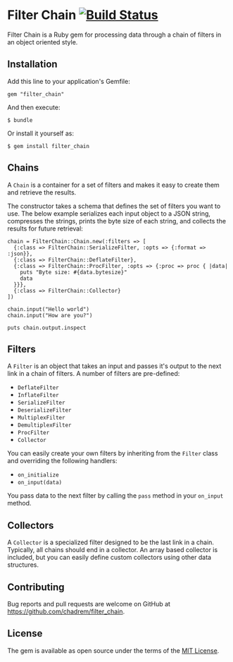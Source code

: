 # Filter Chain [![Build Status](https://travis-ci.org/chadrem/filter_chain.svg)](https://travis-ci.org/chadrem/filter_chain)

Filter Chain is a Ruby gem for processing data through a chain of filters in an object oriented style.

## Installation

Add this line to your application's Gemfile:

    gem "filter_chain"

And then execute:

    $ bundle

Or install it yourself as:

    $ gem install filter_chain

## Chains

A ````Chain```` is a container for a set of filters and makes it easy to create them and retrieve the results.

The constructor takes a schema that defines the set of filters you want to use.
The below example serializes each input object to a JSON string, compresses the strings, prints the byte size of each string, and collects the results for future retrieval:

    chain = FilterChain::Chain.new(:filters => [
      {:class => FilterChain::SerializeFilter, :opts => {:format => :json}},
      {:class => FilterChain::DeflateFilter},
      {:class => FilterChain::ProcFilter, :opts => {:proc => proc { |data|
        puts "Byte size: #{data.bytesize}"
        data
      }}},
      {:class => FilterChain::Collector}
    ])

    chain.input("Hello world")
    chain.input("How are you?")

    puts chain.output.inspect

## Filters

A ````Filter```` is an object that takes an input and passes it's output to the next link in a chain of filters.
A number of filters are pre-defined:

- ````DeflateFilter````
- ````InflateFilter````
- ````SerializeFilter````
- ````DeserializeFilter````
- ````MultiplexFilter````
- ````DemultiplexFilter````
- ````ProcFilter````
- ````Collector````

You can easily create your own filters by inheriting from the ````Filter```` class and overriding the following handlers:

- ````on_initialize````
- ````on_input(data)````

You pass data to the next filter by calling the ````pass```` method in your ````on_input```` method.

## Collectors

A ````Collector```` is a specialized filter designed to be the last link in a chain.
Typically, all chains should end in a collector.
An array based collector is included, but you can easily define custom collectors using other data structures.

## Contributing

Bug reports and pull requests are welcome on GitHub at https://github.com/chadrem/filter_chain.


## License

The gem is available as open source under the terms of the [MIT License](http://opensource.org/licenses/MIT).

